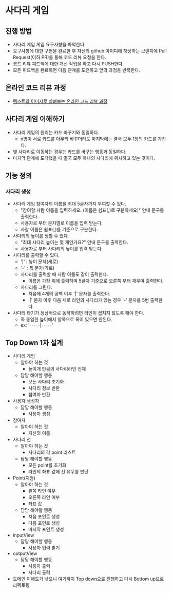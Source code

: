 # 사다리 게임
## 진행 방법
* 사다리 게임 게임 요구사항을 파악한다.
* 요구사항에 대한 구현을 완료한 후 자신의 github 아이디에 해당하는 브랜치에 Pull Request(이하 PR)를 통해 코드 리뷰 요청을 한다.
* 코드 리뷰 피드백에 대한 개선 작업을 하고 다시 PUSH한다.
* 모든 피드백을 완료하면 다음 단계를 도전하고 앞의 과정을 반복한다.

## 온라인 코드 리뷰 과정
* [텍스트와 이미지로 살펴보는 온라인 코드 리뷰 과정](https://github.com/nextstep-step/nextstep-docs/tree/master/codereview)

## 사다리 게임 이해하기
* 사다리 게임의 원리는 카드 바꾸기와 동일하다.
    * n명이 서로 카드를 아무리 바꾸더라도 마지막에는 결국 모두 1장의 카드를 가진다.
* 옆 사다리로 이동하는 경우는 카드를 바꾸는 행동과 동일하다.
* 마지막 단계에 도착했을 때 결국 모두 하나의 사다리에 위치하고 있는 것이다.

## 기능 정의
### 사다리 생성
* 사다리 게임 참여자의 이름을 최대 5글자까지 부여할 수 있다. 
    * "참여할 사람 이름을 입력하세요. (이름은 쉼표(,)로 구분하세요)" 안내 문구를 출력한다.
    * 사용자로 부터 문자열로 이름을 입력 받는다.
    * 사람 이름은 쉼표(,)를 기준으로 구분한다.
* 사다리의 높이를 정할 수 있다.
    * "최대 사다리 높이는 몇 개인가요?" 안내 문구를 출력한다.
    * 사용자로 부터 사다리의 높이를 입력 받는다.
* 사다리를 출력할 수 있다.
    * '|' : 높이 문자(세로)
    * '-' : 폭 문자(가로)
    * 사다리를 출력할 때 사람 이름도 같이 출력한다.
        * 이름은 가장 위에 출력하며 5글자 기준으로 오른쪽 부터 채우며 출력한다.
    * 사다리를 그린다. 
        * 처음에 4개의 공백 이후  '|' 문자를 출력한다.
        * '|' 문자 이후 다음 세로 라인의 사다리가 있는 경우 '-' 문자를 5번 출력한다.
* 사다리 타기가 정상적으로 동작하려면 라인이 겹치지 않도록 해야 한다.
    * 즉 동일한 높이에서 양쪽으로 폭이 있으면 안된다.
    * ex: '-----|-----'
    
## Top Down 1차 설계
* 사다리 게임
    * 알아야 하는 것
        * 높이개 만큼의 사다리라인 전체
    * 담당 해야할 행동
        * 모든 사다리 초기화
        * 사다리 정보 반환
        * 참여자 반환
* 사용자 생성자
    * 담당 해야할 행동
        * 사용자 생성
* 참여자
    * 알아야 하는 것
        * 자신의 이름
* 사다리 선
    * 알아야 하는 것
        * 사다리의 각 point 리스트
    * 담당 해야할 행동 
        * 모든 point를 초기화
        * 라인의 좌표 값에 선 유무를 판단
* Point(지점)
    * 알아야 하는 것
        * 왼쪽 라인 여부
        * 오른쪽 라인 여부
        * 좌표 값
    * 담당 해야할 행동
        * 처음 포인트 생성
        * 다음 포인트 생성
        * 마지막 포인트 생성
* inputView
    * 담당 해야할 행동
        * 사용자 입력 받기
* outputView
    * 담당 해야할 행동
        * 사용자 출력
        * 사다리 출력
* 도메인 이해도가 낮으니 여기까지 Top down으로 진행하고 다시 Bottom up으로 리펙토링
